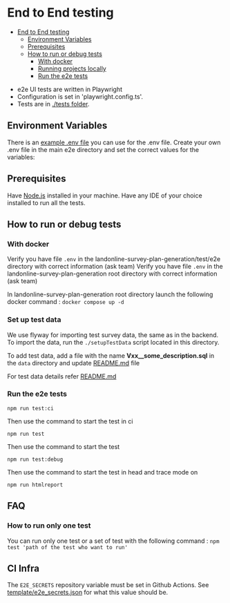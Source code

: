 # End to End testing

- [End to End testing](#end-to-end-testing)
  - [Environment Variables](#environment-variables)
  - [Prerequisites](#prerequisites)
  - [How to run or debug tests](#how-to-run-or-debug-tests)
    - [With docker](#with-docker)
    - [Running projects locally](#running-projects-locally)
    - [Run the e2e tests](#run-the-e2e-tests)

* e2e UI tests are written in Playwright
* Configuration is set in 'playwright.config.ts'.
* Tests are in [./tests folder](./tests).

## Environment Variables

There is an [example .env file](./.env-example) you can use for the .env file. Create your own .env file in the main e2e directory and set the correct values for the variables:

## Prerequisites

Have [Node.js](https://nodejs.org/en/) installed in your machine. Have any IDE of your choice installed to run all the tests. 

## How to run or debug tests

### With docker

Verify you have file `.env` in the landonline-survey-plan-generation/test/e2e directory with correct information (ask team)
Verify you have file `.env` in the landonline-survey-plan-generation root directory with correct information (ask team)

In landonline-survey-plan-generation root directory launch the following docker command :
`docker compose up -d`

### Set up test data

We use flyway for importing test survey data, the same as in the backend.
To import the data, run the `./setupTestData` script located in this directory.

To add test data, add a file with the name **Vxx__some_description.sql** in the `data` directory and update [README.md](data/README.md) file

For test data details refer [README.md](data/README.md)

### Run the e2e tests

```
npm run test:ci
```

Then use the command to start the test in ci

```
npm run test
```

Then use the command to start the test

```
npm run test:debug
```

Then use the command to start the test in head and trace mode on

```
npm run htmlreport
```
## FAQ

### How to run only one test
You can run only one test or a set of test with the following command :
`npm test 'path of the test who want to run'`

## CI Infra

The `E2E_SECRETS` repository variable must be set in Github Actions.
See [template/e2e_secrets.json](./template/e2e_secrets.json) for what this value should be.
